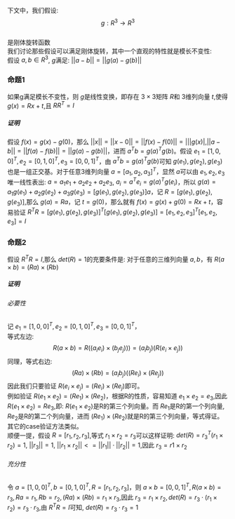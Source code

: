 下文中，我们假设:  
$$g:R^3 \rightarrow R^3$$  
是刚体旋转函数  
我们讨论那些假设可以满足刚体旋转，其中一个直观的特性就是模长不变性:  
假设 $a,b\in R^3$, $g$满足: $||a-b||=||g\left(a\right)-g\left(b\right)||$  

### 命题1
如果g满足模长不变性，则 $g$是线性变换，即存在 $3\times 3$矩阵 $R$和 $3$维列向量 $t$,使得 $g\left(x\right)=Rx+t$,且 $RR^T=I$
##### 证明  
假设 $f\left(x\right)=g\left(x\right)-g\left(0\right)$，那么 $||x||=||x-0||=||f(x)-f(0)||=|||g(x)|$,$||a-b||=||f(a)-f(b)||=||g(a)-g(b)||$，进而 $a^Tb=g(a)^Tg(b)$。假设 $e_1=[1,0,0]^T,e_2=[0,1,0]^T,e_3=[0,0,1]^T$，由 $a^Tb=g(a)^Tg(b)$可知 $g(e_1),g(e_2),g(e_3)$也是一组正交基。对于任意3维列向量 $a=[a_1,a_2,a_3]^T$，显然 $a$可以由 $e_1,e_2,e_3$唯一线性表出: $a=a_1e_1+a_2e_2+a_2e_3$, $a_i=a^Te_i=g(a)^Tg(e_i)$，所以 $g(a)=a_1g(e_1)+a_2g(e_2)+a_3g(e_3)=[g(e_1),g(e_2),g(e_3)]a$，记 $R=[g(e_1),g(e_2),g(e_3)]$,那么 $g(a)=Ra$，记 $t=g(0)$，那么就有 $f(x)=g(x)+g(0)=Rx+t$，容易验证 $R^TR=[g(e_1),g(e_2),g(e_3)]^T[g(e_1),g(e_2),g(e_3)]=[e_1,e_2,e_3]^T[e_1,e_2,e_3]=I$

### 命题2
假设 $R^TR=I$,那么 $det(R)=1$的充要条件是: 对于任意的三维列向量 $a,b$，有 $R(a\times b)=(Ra)\times(Rb)$
##### 证明
###### 必要性
记 $e_1=[1,0,0]^T,e_2=[0,1,0]^T,e_3=[0,0,1]^T$，  
等式左边:  
$$R(a\times b)=R((a_ie_i)\times(b_je_j)))=(a_ib_j)(R(e_i\times e_j))$$ 
同理，等式右边:  
$$(Ra)\times(Rb)=(a_ib_j)((Re_i)\times (Re_j))$$ 
因此我们只要验证 $R(e_i\times e_j)=(Re_i)\times (Re_j)$即可。  
例如验证 $R(e_1\times e_2)=(Re_1)\times (Re_2)$，根据R的性质，容易知道 $e_1\times e_2=e_3$,因此 $R(e_1\times e_2)=Re_3$,即: $R(e_1\times e_2)$是R的第三个列向量。而 $Re_1$是R的第一个列向量, $Re_2$是R的第二个列向量，进而 $(Re_1)\times (Re_2)$就是R的第三个列向量，等式得证。其它的case验证方法类似。  
顺便一提，假设 $R=[r_1,r_2,r_3]$,等式 $r_1\times r_2=r_3$可以这样证明: $det(R)=r_3^T(r_1\times r_2)=1$, $||r_3||=1$, $||r_1\times r_2||<=||r_1||\cdot||r_2||=1$,因此 $r_3=r1\times r_2$  
###### 充分性
令 $a=[1,0,0]^T,b=[0,1,0]^T, R=[r_1,r_2,r_3]$，则 $a\times b=[0,0,1]^T,R(a\times b)=r_3, Ra=r_1, Rb=r_2, (Ra)\times(Rb)=r_1\times r_3$,因此 $r_3=r_1\times r_2, det(R)=r_3\cdot(r_1\times r_2)=r_3\cdot r_3$,由 $R^TR=I$可知, $det(R)=r_3\cdot r_3=1$

